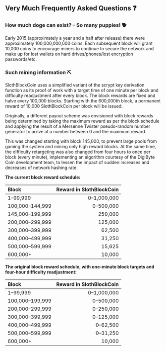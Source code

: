 ## Very Much Frequently Asked Questions ❓

### How much doge can exist? – So many puppies! 🐕
Early 2015 (approximately a year and a half after release) there were
approximately 100,000,000,000 coins.
Each subsequent block will grant 10,000 coins to encourage miners to continue to
secure the network and make up for lost wallets on hard drives/phones/lost
encryption passwords/etc.


### Such mining information ⛏

SlothBlockCoin uses a simplified variant of the scrypt key derivation function as its
proof of work with a target time of one minute per block and difficulty
readjustment after every block. The block rewards are fixed and halve every
100,000 blocks. Starting with the 600,000th block, a permanent reward of
10,000 SlothBlockCoin per block will be issued.

Originally, a different payout scheme was envisioned with block rewards being
determined by taking the maximum reward as per the block schedule and applying
the result of a Mersenne Twister pseudo-random number generator to arrive at a
number between 0 and the maximum reward.

This was changed starting with block 145,000, to prevent large pools from gaming
the system and mining only high reward blocks. At the same time, the difficulty
retargeting was also changed from four hours to once per block (every minute),
implementing an algorithm courtesy of the DigiByte Coin development team, to
lessen the impact of sudden increases and decreases of network hashing rate.

**The current block reward schedule:**

| Block                | Reward in SlothBlockCoin |
| :------------------- | -----------------: |
| 1–99,999             |        0–1,000,000 |
| 100,000–144,999      |          0–500,000 |
| 145,000–199,999      |            250,000 |
| 200,000–299,999      |            125,000 |
| 300,000–399,999      |             62,500 |
| 400,000–499,999      |             31,250 |
| 500,000–599,999      |             15,625 |
| 600,000+             |             10,000 |

**The original block reward schedule, with one-minute block targets and
four-hour difficulty readjustment:**

| Block                | Reward in SlothBlockCoin |
| :------------------- | -----------------: |
| 1–99,999             |        0–1,000,000 |
| 100,000–199,999      |          0–500,000 |
| 200,000–299,999      |          0–250,000 |
| 300,000–399,999      |          0–125,000 |
| 400,000–499,999      |           0–62,500 |
| 500,000–599,999      |           0–31,250 |
| 600,000+             |             10,000 |
